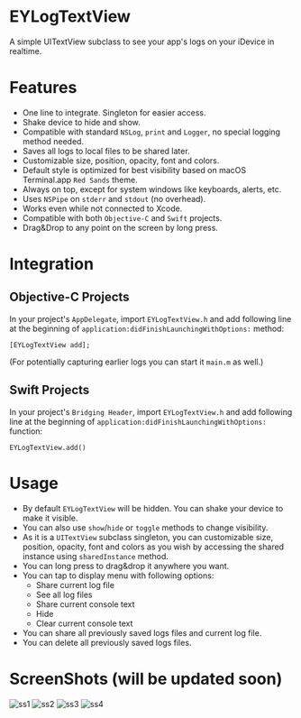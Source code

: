 # EYLogTextView
A simple UITextView subclass to see your app's logs on your iDevice in realtime.

# Features

 - One line to integrate. Singleton for easier access.
 - Shake device to hide and show.
 - Compatible with standard `NSLog`, `print` and `Logger`, no special logging method needed.
 - Saves all logs to local files to be shared later.
 - Customizable size, position, opacity, font and colors.
 - Default style is optimized for best visibility based on macOS Terminal.app `Red Sands` theme.
 - Always on top, except for system windows like keyboards, alerts, etc.
 - Uses `NSPipe` on `stderr` and `stdout` (no overhead).
 - Works even while not connected to Xcode.
 - Compatible with both `Objective-C` and `Swift` projects.
 - Drag&Drop to any point on the screen by long press.

# Integration

## Objective-C Projects

In your project's `AppDelegate`, import `EYLogTextView.h` and add following line at the beginning of `application:didFinishLaunchingWithOptions:` method:

```
[EYLogTextView add];
```

(For potentially capturing earlier logs you can start it `main.m` as well.)

## Swift Projects

In your project's `Bridging Header`, import `EYLogTextView.h` and add following line at the beginning of `application:didFinishLaunchingWithOptions:` function:

```
EYLogTextView.add()
```

# Usage

- By default `EYLogTextView` will be hidden. You can shake your device to make it visible.
- You can also use `show`/`hide` or `toggle` methods to change visibility.
- As it is a `UITextView` subclass singleton, you can customizable size, position, opacity, font and colors as you wish by accessing the shared instance using `sharedInstance` method.
- You can long press to drag&drop it anywhere you want.
- You can tap to display menu with following options:
    - Share current log file
    - See all log files
    - Share current console text
    - Hide
    - Clear current console text
- You can share all previously saved logs files and current log file.
- You can delete all previously saved logs files.

# ScreenShots (will be updated soon)
![ss1](https://cloud.githubusercontent.com/assets/1222652/13434323/c2bc7be8-e018-11e5-8578-c265730912ad.png)
![ss2](https://cloud.githubusercontent.com/assets/1222652/13434325/c2db4834-e018-11e5-9727-bc1747d114c5.png)
![ss3](https://cloud.githubusercontent.com/assets/1222652/13434326/c2f42da4-e018-11e5-857c-e995a8686bbb.png)
![ss4](https://cloud.githubusercontent.com/assets/1222652/13434327/c2f4eb36-e018-11e5-8e35-9bacfad52bc7.png)
